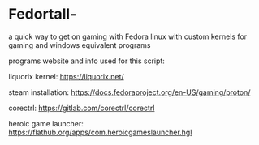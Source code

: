 # Fedortall-
a quick way to get on gaming with Fedora linux with custom kernels for gaming and windows equivalent programs

programs website and info used for this script:

liquorix kernel: https://liquorix.net/

steam installation: https://docs.fedoraproject.org/en-US/gaming/proton/

corectrl: https://gitlab.com/corectrl/corectrl

heroic game launcher: https://flathub.org/apps/com.heroicgameslauncher.hgl
